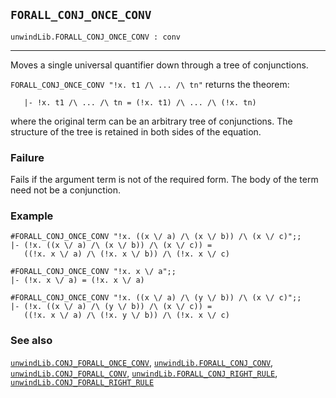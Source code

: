 ## `FORALL_CONJ_ONCE_CONV`

``` hol4
unwindLib.FORALL_CONJ_ONCE_CONV : conv
```

------------------------------------------------------------------------

Moves a single universal quantifier down through a tree of conjunctions.

`FORALL_CONJ_ONCE_CONV "!x. t1 /\ ... /\ tn"` returns the theorem:

``` hol4
   |- !x. t1 /\ ... /\ tn = (!x. t1) /\ ... /\ (!x. tn)
```

where the original term can be an arbitrary tree of conjunctions. The
structure of the tree is retained in both sides of the equation.

### Failure

Fails if the argument term is not of the required form. The body of the
term need not be a conjunction.

### Example

``` hol4
#FORALL_CONJ_ONCE_CONV "!x. ((x \/ a) /\ (x \/ b)) /\ (x \/ c)";;
|- (!x. ((x \/ a) /\ (x \/ b)) /\ (x \/ c)) =
   ((!x. x \/ a) /\ (!x. x \/ b)) /\ (!x. x \/ c)

#FORALL_CONJ_ONCE_CONV "!x. x \/ a";;
|- (!x. x \/ a) = (!x. x \/ a)

#FORALL_CONJ_ONCE_CONV "!x. ((x \/ a) /\ (y \/ b)) /\ (x \/ c)";;
|- (!x. ((x \/ a) /\ (y \/ b)) /\ (x \/ c)) =
   ((!x. x \/ a) /\ (!x. y \/ b)) /\ (!x. x \/ c)
```

### See also

[`unwindLib.CONJ_FORALL_ONCE_CONV`](#unwindLib.CONJ_FORALL_ONCE_CONV),
[`unwindLib.FORALL_CONJ_CONV`](#unwindLib.FORALL_CONJ_CONV),
[`unwindLib.CONJ_FORALL_CONV`](#unwindLib.CONJ_FORALL_CONV),
[`unwindLib.FORALL_CONJ_RIGHT_RULE`](#unwindLib.FORALL_CONJ_RIGHT_RULE),
[`unwindLib.CONJ_FORALL_RIGHT_RULE`](#unwindLib.CONJ_FORALL_RIGHT_RULE)
